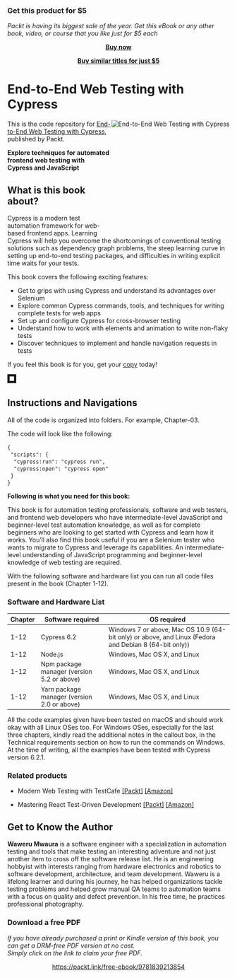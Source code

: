 
### Get this product for $5

<i>Packt is having its biggest sale of the year. Get this eBook or any other book, video, or course that you like just for $5 each</i>


<b><p align='center'>[Buy now](https://packt.link/9781839213854)</p></b>


<b><p align='center'>[Buy similar titles for just $5](https://subscription.packtpub.com/search)</p></b>


# End-to-End Web Testing with Cypress

<a href="https://www.packtpub.com/product/end-to-end-web-testing-with-cypress/9781839213854?utm_source=github&utm_medium=repository&utm_campaign=9781839213854"><img src="https://github.com/PacktPublishing/End-to-End-Web-Testing-with-Cypress/blob/master/Cover%20Image.png?raw=true" alt="End-to-End Web Testing with Cypress" height="256px" align="right"></a>

This is the code repository for [End-to-End Web Testing with Cypress](https://www.packtpub.com/product/end-to-end-web-testing-with-cypress/9781839213854?utm_source=github&utm_medium=repository&utm_campaign=9781839213854), published by Packt.

**Explore techniques for automated frontend web testing with Cypress and JavaScript**

## What is this book about?
Cypress is a modern test automation framework for web-based frontend apps. Learning Cypress will help you overcome the shortcomings of conventional testing solutions such as dependency graph problems, the steep learning curve in setting up end-to-end testing packages, and difficulties in writing explicit time waits for your tests.

This book covers the following exciting features: 
* Get to grips with using Cypress and understand its advantages over Selenium
* Explore common Cypress commands, tools, and techniques for writing complete tests for web apps
* Set up and configure Cypress for cross-browser testing
* Understand how to work with elements and animation to write non-flaky tests
* Discover techniques to implement and handle navigation requests in tests

If you feel this book is for you, get your [copy](https://www.amazon.com/dp/183921385X) today!

<a href="https://www.packtpub.com/?utm_source=github&utm_medium=banner&utm_campaign=GitHubBanner"><img src="https://raw.githubusercontent.com/PacktPublishing/GitHub/master/GitHub.png" 
alt="https://www.packtpub.com/" border="5" /></a>


## Instructions and Navigations
All of the code is organized into folders. For example, Chapter-03.

The code will look like the following:
```
{
 "scripts": {
  "cypress:run": "cypress run",
  "cypress:open": "cypress open"
 }
}
```

**Following is what you need for this book:**

This book is for automation testing professionals, software and web testers, and frontend web developers who have intermediate-level JavaScript and beginner-level test automation knowledge, as well as for complete beginners who are looking to get started with Cypress and learn how it works. You’ll also find this book useful if you are a Selenium tester who wants to migrate to Cypress and leverage its capabilities. An intermediate-level understanding of JavaScript programming and beginner-level knowledge of web testing are required.

With the following software and hardware list you can run all code files present in the book (Chapter 1-12).

### Software and Hardware List

| Chapter  | Software required                           | OS required                                                                                           |
| -------- | ------------------------------------------- | ----------------------------------------------------------------------------------------------------- |
| 1-12     | Cypress 6.2                                 | Windows 7 or above, Mac OS 10.9 (64-bit only) or above, and Linux (Fedora and Debian 8 (64-bit only)) |
| 1-12     | Node.js                                     | Windows, Mac OS X, and Linux                                                                          |
| 1-12     | Npm package manager (version 5.2 or above)  | Windows, Mac OS X, and Linux                                                                          |
| 1-12     | Yarn package manager (version 2.0 or above) | Windows, Mac OS X, and Linux                                                                          |

All the code examples given have been tested on macOS and should work okay with all Linux OSes too. For Windows OSes, especially for the last three chapters, kindly read the additional notes in the callout box, in the Technical requirements section on how to run the commands on Windows. At the time of writing, all the examples have been tested with Cypress version 6.2.1.

### Related products <Other books you may enjoy>
* Modern Web Testing with TestCafe [[Packt]](https://www.packtpub.com/product/modern-web-testing-with-testcafe/9781800200951?utm_source=github&utm_medium=repository&utm_campaign=9781800200951) [[Amazon]](https://www.amazon.com/dp/1800200951)

* Mastering React Test-Driven Development [[Packt]](https://www.packtpub.com/product/mastering-react-test-driven-development/9781789133417?utm_source=github&utm_medium=repository&utm_campaign=9781789133417) [[Amazon]](https://www.amazon.com/dp/1789133416)

## Get to Know the Author
**Waweru Mwaura**
is a software engineer with a specialization in automation testing and tools that make testing an interesting adventure and not just another item to cross off the software release list. He is an engineering hobbyist with interests ranging from hardware electronics and robotics to software development, architecture, and team development. Waweru is a lifelong learner and during his journey, he has helped organizations tackle testing problems and helped grow manual QA teams to automation teams with a focus on quality and defect prevention. In his free time, he practices professional photography.



### Download a free PDF

 <i>If you have already purchased a print or Kindle version of this book, you can get a DRM-free PDF version at no cost.<br>Simply click on the link to claim your free PDF.</i>
<p align="center"> <a href="https://packt.link/free-ebook/9781839213854">https://packt.link/free-ebook/9781839213854 </a> </p>